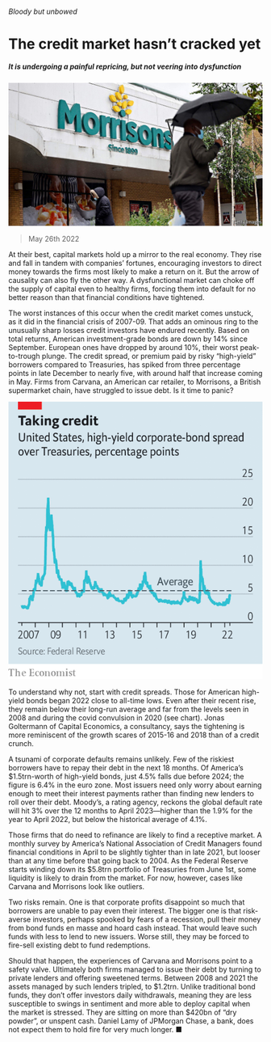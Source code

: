 ###### Bloody but unbowed

# The credit market hasn’t cracked yet 

##### It is undergoing a painful repricing, but not veering into dysfunction 

![image](images/20220528_FNP504.jpg) 

> May 26th 2022 

At their best, capital markets hold up a mirror to the real economy. They rise and fall in tandem with companies’ fortunes, encouraging investors to direct money towards the firms most likely to make a return on it. But the arrow of causality can also fly the other way. A dysfunctional market can choke off the supply of capital even to healthy firms, forcing them into default for no better reason than that financial conditions have tightened.

The worst instances of this occur when the credit market comes unstuck, as it did in the financial crisis of 2007-09. That adds an ominous ring to the unusually sharp losses credit investors have endured recently. Based on total returns, American investment-grade bonds are down by 14% since September. European ones have dropped by around 10%, their worst peak-to-trough plunge. The credit spread, or premium paid by risky “high-yield” borrowers compared to Treasuries, has spiked from three percentage points in late December to nearly five, with around half that increase coming in May. Firms from Carvana, an American car retailer, to Morrisons, a British supermarket chain, have struggled to issue debt. Is it time to panic?

![image](images/20220528_FNC449.png) 


To understand why not, start with credit spreads. Those for American high-yield bonds began 2022 close to all-time lows. Even after their recent rise, they remain below their long-run average and far from the levels seen in 2008 and during the covid convulsion in 2020 (see chart). Jonas Goltermann of Capital Economics, a consultancy, says the tightening is more reminiscent of the growth scares of 2015-16 and 2018 than of a credit crunch.

A tsunami of corporate defaults remains unlikely. Few of the riskiest borrowers have to repay their debt in the next 18 months. Of America’s $1.5trn-worth of high-yield bonds, just 4.5% falls due before 2024; the figure is 6.4% in the euro zone. Most issuers need only worry about earning enough to meet their interest payments rather than finding new lenders to roll over their debt. Moody’s, a rating agency, reckons the global default rate will hit 3% over the 12 months to April 2023—higher than the 1.9% for the year to April 2022, but below the historical average of 4.1%.

Those firms that do need to refinance are likely to find a receptive market. A monthly survey by America’s National Association of Credit Managers found financial conditions in April to be slightly tighter than in late 2021, but looser than at any time before that going back to 2004. As the Federal Reserve starts winding down its $5.8trn portfolio of Treasuries from June 1st, some liquidity is likely to drain from the market. For now, however, cases like Carvana and Morrisons look like outliers.

Two risks remain. One is that corporate profits disappoint so much that borrowers are unable to pay even their interest. The bigger one is that risk-averse investors, perhaps spooked by fears of a recession, pull their money from bond funds en masse and hoard cash instead. That would leave such funds with less to lend to new issuers. Worse still, they may be forced to fire-sell existing debt to fund redemptions.

Should that happen, the experiences of Carvana and Morrisons point to a safety valve. Ultimately both firms managed to issue their debt by turning to private lenders and offering sweetened terms. Between 2008 and 2021 the assets managed by such lenders tripled, to $1.2trn. Unlike traditional bond funds, they don’t offer investors daily withdrawals, meaning they are less susceptible to swings in sentiment and more able to deploy capital when the market is stressed. They are sitting on more than $420bn of “dry powder”, or unspent cash. Daniel Lamy of JPMorgan Chase, a bank, does not expect them to hold fire for very much longer. ■


